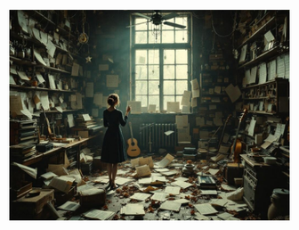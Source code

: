 ![An old music school basement filled with chaotic sheet music and traditional instruments, while through the window perfect geometric sound patterns try to invade. Marina teaches the lullaby to resistors. Style: Warm, emotional musical setting contrasting with cold mathematical patterns.](illustration_caption_2.jpeg)
